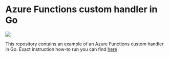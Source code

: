 # Azure Functions custom handler in Go

![](https://raw.githubusercontent.com/groovy-sky/azure/master/images/logos/function.png)

This repository contains an example of an Azure Functions custom handler in Go. Exact instruction how-to run you can find [here](https://github.com/groovy-sky/azure/tree/master/func-custom-handler-00#introduction)


